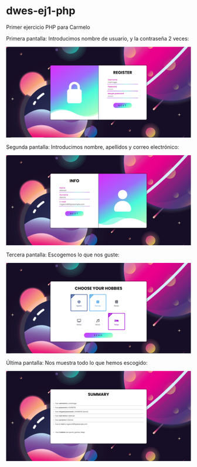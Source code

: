 # dwes-ej1-php
 Primer ejercicio PHP para Carmelo

Primera pantalla: Introducimos nombre de usuario, y la contraseña 2 veces:

![Alt text](screenshot1.PNG)

Segunda pantalla: Introducimos nombre, apellidos y correo electrónico:

![Alt text](screenshot2.PNG)

Tercera pantalla: Escogemos lo que nos guste:

![Alt text](screenshot3.PNG)

Última pantalla: Nos muestra todo lo que hemos escogido:

![Alt text](screenshot4.PNG)
